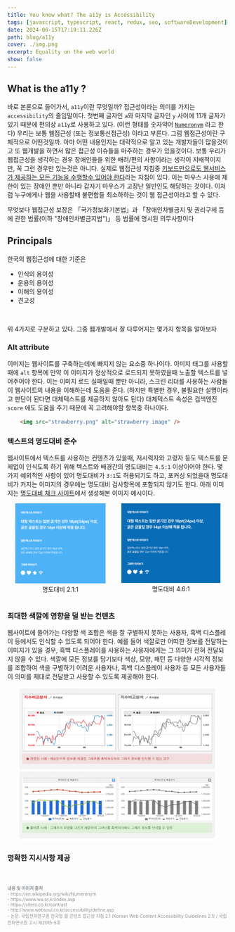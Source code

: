 ```yaml
---
title: You know what? The a11y is Accessibility
tags: [javascript, typescript, react, redux, seo, softwareDevelopment]
date: 2024-06-15T17:19:11.226Z
path: blog/a11y
cover: ./img.png
excerpt: Equality on the web world
show: false
---
```


## What is the a11y ?
바로 본론으로 들어가서, `a11y`이란 무엇일까? 접근성이라는 의미를 가지는 `accessibility`의 줄임말이다. 첫번째 글자인 `a`와 마지막 글자인 `y` 사이에 11개 글자가 있기 때문에 편의상 `a11y`로 사용하고 있다. (이런 형태를 숫자약어 <a href='https://en.wikipedia.org/wiki/Numeronym' target="_blank" rel="noopener noreferrer">`Numeronym`</a> 라고 한다)
우리는 보통 웹접근성 (또는 정보통신접근성) 이라고 부른다. 그럼 웹접근성이란 구체적으로 어떤것일까. 아마 어떤 내용인지는 대략적으로 알고 있는 개발자들이 많을것이고 또 웹개발을 하면서 많은 접근성 이슈들을 마주하는 경우가 있을것이다. 
보통 우리가 웹접근성을 생각하는 경우 장애인들을 위한 배려/편의 사항이라는 생각이 지배적이지만, 꼭 그런 경우만 있는것은 아니다. 실제로 웹접근성 지침중 <u>키보드만으로도 웹서비스가 제공하는 모든 기능을 수행할수 있어야 한다</u>라는 지침이 있다. 이는 마우스 사용에 제한이 있는 장애인 뿐만 아니라 갑자기 마우스가 고장난 일반인도 해당하는 것이다. 이처럼 누구에게나 웹을 사용할때 불편함들 최소하하는 것이 웹 접근성이라고 할 수 있다.

<div class="quote">
무엇보다 웹접근성 보장은 「국가정보화기본법」과 「장애인차별금지 및 권리구제 등에 관한 법률(이하 "장애인차별금지법")」 등 법률에 명시된 의무사항이다
</div>

## Principals
한국의 웹접근성에 대한 기준은
- 인식의 용이성
- 운용의 용이성
- 이해의 용이성
- 견고성

<br/>

위 4가지로 구분하고 있다. 그중 웹개발에서 잘 다루어지는 몇가지 항목을 알아보자

### Alt attribute 
이미지는 웹사이트를 구축하는데에 빠지지 않는 요소중 하나이다. 이미지 태그를 사용할때에 `alt` 항목에 만약 이 이미지가 정상적으로 로드되지 못하였을때 노출할 텍스트를 넣어주어야 한다. 이는 이미지 로드 실패일때 뿐만 아니라, 스크린 리더를 사용하는 사람들이 웹사이트의 내용을 이해하는데 도움을 준다. (하지만 특별한 경우, 불필요한 설명이라고 판단이 된다면 대체텍스트를 제공하지 않아도 된다) 
대체텍스트 속성은 검색엔진 `score` 에도 도움을 주기 때문에 꼭 고려해야할 항목중 하나이다.

```html
    <img src="strawberry.png" alt="strawberry image" />
```

### 텍스트의 명도대비 준수
웹사이트에서 텍스트를 사용하는 컨텐츠가 있을때, 저시력자와 고령자 등도 텍스트를 문제없이 인식도록 하기 위해 텍스트와 배경간의 명도대비는 `4.5:1` 이상이어야 한다.
몇가지 예외적인 사항이 있어 명도대비가 `3:1`도 허용되기도 하고, 포커싱 되었을대 명도대비가 커지는 이미지의 경우에는 명도대비 검사항목에 포함되지 않기도 한다. 아래 이미지는 <a href='https://sitero.co.kr/contrast' target="_blank" rel="noopener noreferrer">명도대비 체크 사이트</a>에서 생성해본 이미지 예시이다.

<div style="display:flex;">
<div style="width: 41%;margin-bottom: 15px; margin-left:auto; margin-right: auto;text-align: center">
    <img src="./2_1.png"/>
    <span>명도대비 2.1:1</span>
</div>
<div style="width: 45%;margin-bottom: 15px; margin-left:auto; margin-right: auto;text-align: center">
    <img src="./4_6.png"/>
    <span>명도대비 4.6:1</span>
</div>
</div>

### 최대한 색깔에 영향을 덜 받는 컨텐츠
웹사이트에 들어가는 다양할 색 조합은 색을 잘 구별하지 못하는 사용자, 흑백 디스플레이 등에서도 인식할 수 있도록 되어야 한다. 
예를 들어 색깔로만 어떠한 정보를 전달하는 이미지가 있을 경우, 흑백 디스플레이를 사용하는 사용자에게는 그 의미가 전혀 전달되지 않을 수 있다. 
색깔에 모든 정보를 담기보다 색상, 모양, 패턴 등 다양한 시각적 정보를 조합하여 색을 구별하기 어려운 사용자나, 흑백 디스플레이 사용자 등 모든 사용자들이 의미를 제대로 전달받고 사용할 수 있도록 제공해야 한다. 

<div style="width: 90%;margin-bottom: 15px; margin-left:auto; margin-right: auto;text-align: center">
    <img src="./chart.png"/>
</div>

### 명확한 지시사항 제공 

<br/>
<br/>
<div style="font-size:10px;color:#8b9196;word-break: break-all"><b>내용 및 이미지 출처</b><br/>
- https://en.wikipedia.org/wiki/Numeronym <br/>
- https://www.wa.or.kr/index.asp <br/>
- https://sitero.co.kr/contrast <br/>
- http://www.websoul.co.kr/accessibility/define.asp <br/>
- 논문: 국립전파연구원 한국형 웹 콘텐츠 접근성 지침 2.1 (Korean Web Content Accessibility Guidelines 2.1) / 국립전파연구원 고시 제2015-5호
</div>